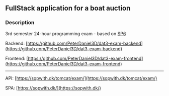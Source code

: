 ## FullStack application for a boat auction

### Description

3rd semester 24-hour programming exam - based on [SP6](https://github.com/PeterDaniel3D/dat3-exam-backend/blob/main/docs/SP6.pdf)

Backend: [https://github.com/PeterDaniel3D/dat3-exam-backend](https://github.com/PeterDaniel3D/dat3-exam-backend)

Frontend: [https://github.com/PeterDaniel3D/dat3-exam-frontend](https://github.com/PeterDaniel3D/dat3-exam-frontend)

---

API: [https://sopwith.dk/tomcat/exam/](https://sopwith.dk/tomcat/exam/)

SPA: [https://sopwith.dk/](https://sopwith.dk/)
